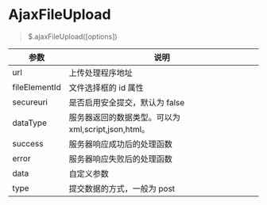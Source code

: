 # AjaxFileUpload

> $.ajaxFileUpload([options])

| 参数          | 说明                                                |
| ------------- | --------------------------------------------------- |
| url           | 上传处理程序地址                                    |
| fileElementId | 文件选择框的 id 属性                                |
| secureuri     | 是否启用安全提交，默认为 false                      |
| dataType      | 服务器返回的数据类型。可以为 xml,script,json,html。 |
| success       | 服务器响应成功后的处理函数                          |
| error         | 服务器响应失败后的处理函数                          |
| data          | 自定义参数                                          |
| type          | 提交数据的方式，一般为 post                         |
